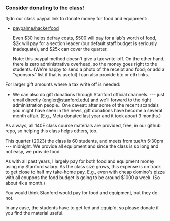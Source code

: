 ### Consider donating to the class!  

tl;dr: our class paypal link to donate money for food
and equipment:

  - [paypalme/hackerfood](paypal.com/paypalme/hackerfood)

    Even $30 helps defray costs, $500 will pay for a lab's worth of food,
    $2k will pay for a section leader (our default staff budget is seriously
    inadequate), and $25k can cover the quarter.

    Note: this paypal method doesn't give a tax write-off.  On the other
    hand, there is zero administrative overhead, so the money goes right to
    the students.  (We're happy to send a photo of the receipt and food;
    or add a "sponsors" list if that is useful) I can also provide btc
    or eth links.

For larger gift amounts where a tax write off is needed:

   - We can also do gift donations through Stanford official channels.
   --- just email directly (engler@stanford.edu) and we'll forward to the
   right administration people..  One caveat: after some of the recent
   scandals you might have seen in the news, gift donations have become
   a several month affair.  (E.g., Meta donated last year and it took
   about 3 months.)

As always, all 140E class course materials are provided, free, in our github
repo, so helping this class helps others, too.

This quarter (2023) the class is 60 students, and meets from tue/th 5:30pm
--- midnight.  We provide all equipment and since the class is so long
and not easy, we provide food.

As with all past years, I largely pay for both food and equipment money
using my Stanford salary.  As the class size grows, this expense is
on track to get close to half my take-home pay.  E.g., even with cheap
domino's pizza with all coupons the food budget is going to be around
$1000 a week.  (So about 4k a month.) 

You would think Stanford would pay for food and equipment, but they
do not. 

In any case, the students have to get fed and equip'd, so please donate
if you find the material useful.
